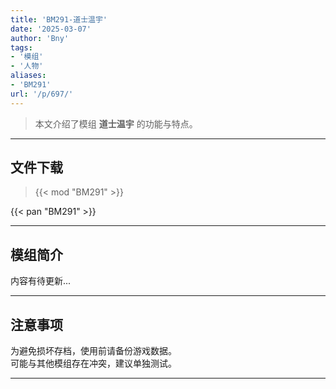 ```yaml
---
title: 'BM291-道士温宇'
date: '2025-03-07'
author: 'Bny'
tags:
- '模组'
- '人物'
aliases:
- 'BM291'
url: '/p/697/'
---
```


> 本文介绍了模组 **道士温宇** 的功能与特点。

---

## 文件下载  

> {{< mod "BM291" >}}  

{{< pan "BM291" >}}  

---

## 模组简介

>  
内容有待更新...  

---

## 注意事项

>  
为避免损坏存档，使用前请备份游戏数据。  
可能与其他模组存在冲突，建议单独测试。  

---

